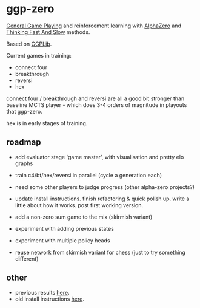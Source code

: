 ggp-zero
========

[General Game Playing](https://en.wikipedia.org/wiki/General_game_playing) and
reinforcement learning with
[AlphaZero](https://www.nature.com/articles/nature24270.epdf?author_access_token=VJXbVjaSHxFoctQQ4p2k4tRgN0jAjWel9jnR3ZoTv0PVW4gB86EEpGqTRDtpIz-2rmo8-KG06gqVobU5NSCFeHILHcVFUeMsbvwS-lxjqQGg98faovwjxeTUgZAUMnRQ)
and [Thinking Fast And Slow](https://arxiv.org/abs/1705.08439v4) methods.

Based on [GGPLib](https://github.com/ggplib/ggplib).

Current games in training:

 * connect four
 * breakthrough
 * reversi
 * hex

connect four / breakthrough and reversi are all a good bit stronger than baseline MCTS player - which does 3-4 orders of magnitude in
playouts that ggp-zero.

hex is in early stages of training.

roadmap
-------
 * add evaluator stage 'game master', with visualisation and pretty elo graphs

 * train c4/bt/hex/reversi in parallel (cycle a generation each)

 * need some other players to judge progress (other alpha-zero projects?)

 * update install instructions.  finish refactoring & quick polish up.  write a little about how it works.  post first working version.

 * add a non-zero sum game to the mix (skirmish variant)

 * experiment with adding previous states

 * experiment with multiple policy heads

 * reuse network from skirmish variant for chess (just to try something different)


other
-----
* previous results [here](https://github.com/ggplib/ggp-zero/blob/dev/doc/old_results.md).
* old install instructions [here](https://github.com/ggplib/ggp-zero/blob/dev/doc/install.md).
